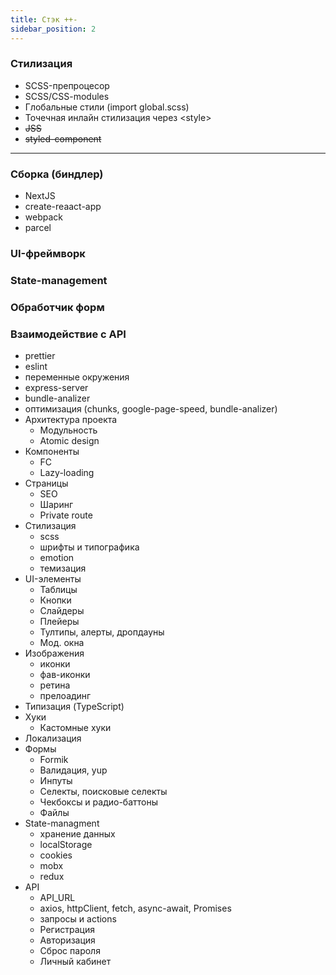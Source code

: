 ```yaml
---
title: Стэк ++-
sidebar_position: 2
---
```


### Стилизация

- SCSS-препроцесор
- SCSS/CSS-modules
- Глобальные стили (import global.scss)
- Точечная инлайн стилизация через &lt;style&gt;
- ~~JSS~~
- ~~styled-component~~

***

### Сборка (биндлер)

- NextJS
- create-reaact-app
- webpack
- parcel

### UI-фреймворк

### State-management

### Обработчик форм

### Взаимодействие с API


  - prettier
  - eslint
  - переменные окружения
  - express-server
  - bundle-analizer
  - оптимизация (chunks, google-page-speed, bundle-analizer)
- Архитектура проекта
  - Модульность
  - Atomic design
- Компоненты
  - FC
  - Lazy-loading
- Страницы
  - SEO
  - Шаринг
  - Private route
- Стилизация
  - scss
  - шрифты и типографика
  - emotion
  - темизация
- UI-элементы
  - Таблицы
  - Кнопки
  - Слайдеры
  - Плейеры
  - Тултипы, алерты, дропдауны
  - Мод. окна
- Изображения
  - иконки
  - фав-иконки
  - ретина
  - прелоадинг
- Типизация (TypeScript)
- Хуки
  - Кастомные хуки
- Локализация
- Формы
  - Formik
  - Валидация, yup
  - Инпуты
  - Селекты, поисковые селекты
  - Чекбоксы и радио-баттоны
  - Файлы
- State-managment
  - хранение данных
  - localStorage
  - cookies
  - mobx
  - redux
- API
  - API_URL
  - axios, httpClient, fetch, async-await, Promises
  - запросы и actions
  - Регистрация
  - Авторизация
  - Сброс пароля
  - Личный кабинет
